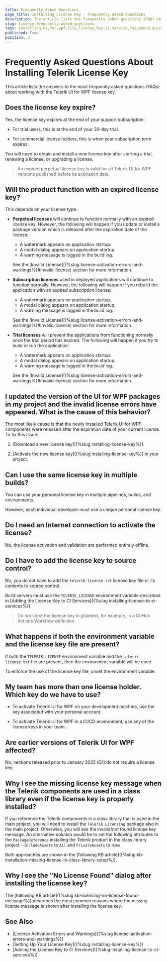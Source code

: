 ```yaml
---
title: Frequently Asked Questions
page_title: Installing License Key - Frequently Asked Questions
description: The article lists the frequently asked questions (FAQ) on how to install a license key for the Telerik UI for WPF product.
slug: license-frequently-asked-questions
tags: installing,ui,for,wpf,file,license,key,ci,service,faq,asked,questions
published: True
position: 3
---
```


# Frequently Asked Questions About Installing Telerik License Key

This article lists the answers to the most frequently asked questions (FAQs) about working with the Telerik UI for WPF license key.

## Does the license key expire?

Yes, the license key expires at the end of your support subscription:

* For trial users, this is at the end of your 30-day trial.

* For commercial license holders, this is when your subscription term expires.

You will need to obtain and install a new license key after starting a trial, renewing a license, or upgrading a license.

> An expired perpetual license key is valid for all Telerik UI for WPF versions published before its expiration date.

## Will the product function with an expired license key?

This depends on your license type.

* __Perpetual licenses__ will continue to function normally with an expired license key. However, the following will happen if you update or install a package version which is released after the expiration date of the license:

	* A watermark appears on application startup.
	* A modal dialog appears on application startup.
	* A warning message is logged in the build log.	
		
	See the [Invalid License]({%slug license-activation-errors-and-warnings%}#invalid-license) section for more information.

* __Subscription licenses__ used in deployed applications will continue to function normally. However, the following will happen if you rebuild the application with an expired subscription license:

	* A watermark appears on application startup.
	* A modal dialog appears on application startup.
	* A warning message is logged in the build log.	
		
	See the [Invalid License]({%slug license-activation-errors-and-warnings%}#invalid-license) section for more information.

* __Trial licenses__ will prevent the applications from functioning normally once the trial period has expired. The following will happen if you try to build or run the application:
	
	* A watermark appears on application startup.
	* A modal dialog appears on application startup.
	* A warning message is logged in the build log.	
		
	See the [Invalid License]({%slug license-activation-errors-and-warnings%}#invalid-license) section for more information.

## I updated the version of the UI for WPF packages in my project and the invalid license errors have appeared. What is the cause of this behavior?

The most likely cause is that the newly installed Telerik UI for WPF components were released after the expiration date of your current license. To fix this issue:

1. [Download a new license key]({%slug installing-license-key%}).

1. [Activate the new license key]({%slug installing-license-key%}) in your project.

## Can I use the same license key in multiple builds?

You can use your personal license key in multiple pipelines, builds, and environments.

However, each individual developer must use a unique personal license key.

## Do I need an Internet connection to activate the license?

No, the license activation and validation are performed entirely offline.

## Do I have to add the license key to source control?

No, you do not have to add the `telerik-license.txt` license key file or its contents to source control.

Build servers must use the `TELERIK_LICENSE` environment variable described in [Adding the License Key to CI Services]({%slug installing-license-to-ci-services%}).

> Do not store the license key in plaintext, for example, in a GitHub Actions Workflow definition.

## What happens if both the environment variable and the license key file are present?

If both the `TELERIK_LICENSE` environment variable and the `telerik-license.txt` file are present, then the environment variable will be used.

To enforce the use of the license key file, unset the environment variable.

## My team has more than one license holder. Which key do we have to use?

* To activate Telerik UI for WPF on your development machine, use the key associated with your personal account.

* To activate Telerik UI for WPF in a CI/CD environment, use any of the license keys in your team.

## Are earlier versions of Telerik UI for WPF affected?

No, versions released prior to January 2025 (Q1) do not require a license key.

## Why I see the missing license key message when the Telerik components are used in a class library even if the license key is properly installed?

If you reference the Telerik components in a class library that is used in the main project, you will need to install the `Telerik.Licensing` package also in the main project. Otherwise, you will see the invalid/not found license key message. An alternative solution would be to set the following attributes to the `PackageReference` installing the Telerik product in the class library project - `IncludeAssets` to `All` and `PrivateAssets` to `None`.

Both approaches are shown in the [following KB article]({%slug kb-installation-missing-license-in-class-library-setup%}).

## Why I see the "No License Found" dialog after installing the license key?

The [following KB article]({%slug kb-licensing-no-license-found-message%}) describes the most common reasons where the missing license message is shown after installing the license key.

## See Also  
* [License Activation Errors and Warnings]({%slug license-activation-errors-and-warnings%})
* [Setting Up Your License Key]({%slug installing-license-key%})
* [Adding the License Key to CI Services]({%slug installing-license-to-ci-services%})
